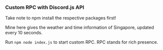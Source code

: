 ### Custom RPC with Discord.js API

Take note to npm install the respective packages first!

Mine here gives the weather and time information of Singapore, updated every 10 seconds.

Run `npm node index.js` to start custom RPC.
RPC stands for rich presence. 